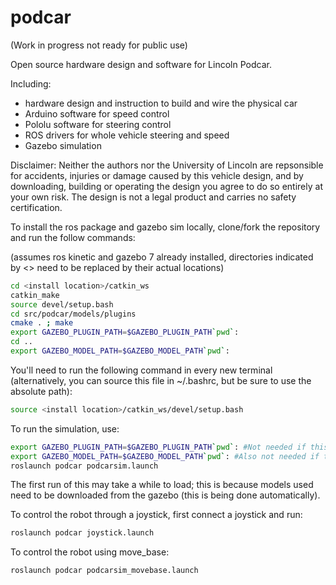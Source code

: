 # podcar

(Work in progress not ready for public use)

Open source hardware design and software for Lincoln Podcar.

Including:

- hardware design and instruction to build and wire the physical car
- Arduino software for speed control
- Pololu software for steering control
- ROS drivers for whole vehicle steering and speed
- Gazebo simulation

Disclaimer: Neither the authors nor the University of Lincoln are repsonsible for accidents, injuries or damage caused by this vehicle design, and by downloading, building or operating the design you agree to do so entirely at your own risk.  The design is not a legal product and carries no safety certification.

To install the ros package and gazebo sim locally, clone/fork the repository and run the follow commands:

(assumes ros kinetic and gazebo 7 already installed, directories indicated by <> need to be replaced by their actual locations)

```bash
cd <install location>/catkin_ws
catkin_make
source devel/setup.bash
cd src/podcar/models/plugins
cmake . ; make
export GAZEBO_PLUGIN_PATH=$GAZEBO_PLUGIN_PATH`pwd`:
cd ..
export GAZEBO_MODEL_PATH=$GAZEBO_MODEL_PATH`pwd`:
```

You'll need to run the following command in every new terminal (alternatively, you can source this file in ~/.bashrc, but be sure to use the absolute path):
```bash
source <install location>/catkin_ws/devel/setup.bash
```

To run the simulation, use:
```bash
export GAZEBO_PLUGIN_PATH=$GAZEBO_PLUGIN_PATH`pwd`: #Not needed if this has already been run in the terminal
export GAZEBO_MODEL_PATH=$GAZEBO_MODEL_PATH`pwd`: #Also not needed if this has already been run in the terminal
roslaunch podcar podcarsim.launch
```
The first run of this may take a while to load; this is because models used need to be downloaded from the gazebo (this is being done automatically).

To control the robot through a joystick, first connect a joystick and run:
``` bash
roslaunch podcar joystick.launch
```

To control the robot using move_base:
```bash
roslaunch podcar podcarsim_movebase.launch
```

